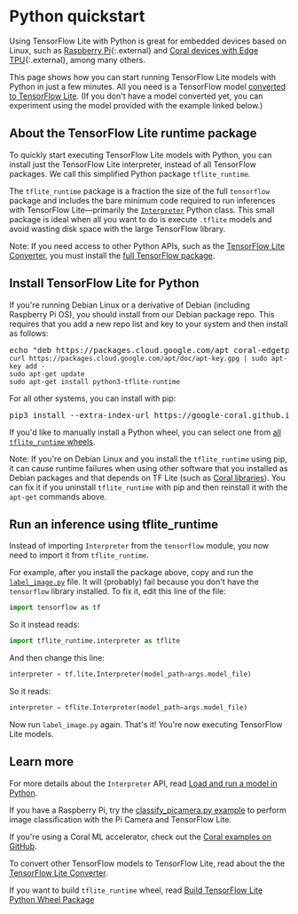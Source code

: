 # Python quickstart

Using TensorFlow Lite with Python is great for embedded devices based on Linux,
such as [Raspberry Pi](https://www.raspberrypi.org/){:.external} and
[Coral devices with Edge TPU](https://coral.withgoogle.com/){:.external},
among many others.

This page shows how you can start running TensorFlow Lite models with Python in
just a few minutes. All you need is a TensorFlow model [converted to TensorFlow
Lite](../convert/). (If you don't have a model converted yet, you can experiment
using the model provided with the example linked below.)

## About the TensorFlow Lite runtime package

To quickly start executing TensorFlow Lite models with Python, you can install
just the TensorFlow Lite interpreter, instead of all TensorFlow packages. We
call this simplified Python package `tflite_runtime`.

The `tflite_runtime` package is a fraction the size of the full `tensorflow`
package and includes the bare minimum code required to run inferences with
TensorFlow Lite—primarily the
[`Interpreter`](https://www.tensorflow.org/api_docs/python/tf/lite/Interpreter)
Python class. This small package is ideal when all you want to do is execute
`.tflite` models and avoid wasting disk space with the large TensorFlow library.

Note: If you need access to other Python APIs, such as the
[TensorFlow Lite Converter](../convert/), you must install the
[full TensorFlow package](https://www.tensorflow.org/install/).

## Install TensorFlow Lite for Python

If you're running Debian Linux or a derivative of Debian (including Raspberry Pi
OS), you should install from our Debian package repo. This requires that you add
a new repo list and key to your system and then install as follows:

<pre class="devsite-terminal">
echo "deb https://packages.cloud.google.com/apt coral-edgetpu-stable main" | sudo tee /etc/apt/sources.list.d/coral-edgetpu.list
<code class="devsite-terminal"
>curl https://packages.cloud.google.com/apt/doc/apt-key.gpg | sudo apt-key add -
</code><code class="devsite-terminal"
>sudo apt-get update
</code><code class="devsite-terminal"
>sudo apt-get install python3-tflite-runtime</code>
</pre>

For all other systems, you can install with pip:

<pre class="devsite-terminal devsite-click-to-copy">
pip3 install --extra-index-url https://google-coral.github.io/py-repo/ tflite_runtime
</pre>

If you'd like to manually install a Python wheel, you can select one from
[all `tflite_runtime` wheels](https://github.com/google-coral/pycoral/releases/).

Note: If you're on Debian Linux and you install the `tflite_runtime` using pip,
it can cause runtime failures when using other software that you installed as
Debian packages and that depends on TF Lite (such as
[Coral libraries](https://coral.ai/software/)). You can fix it if you uninstall
`tflite_runtime` with pip and then reinstall it with the `apt-get` commands
above.

## Run an inference using tflite_runtime

Instead of importing `Interpreter` from the `tensorflow` module, you now need to
import it from `tflite_runtime`.

For example, after you install the package above, copy and run the
[`label_image.py`](
https://github.com/tensorflow/tensorflow/tree/master/tensorflow/lite/examples/python/)
file. It will (probably) fail because you don't have the `tensorflow` library
installed. To fix it, edit this line of the file:

```python
import tensorflow as tf
```

So it instead reads:

```python
import tflite_runtime.interpreter as tflite
```

And then change this line:

```python
interpreter = tf.lite.Interpreter(model_path=args.model_file)
```

So it reads:

```python
interpreter = tflite.Interpreter(model_path=args.model_file)
```

Now run `label_image.py` again. That's it! You're now executing TensorFlow Lite
models.

## Learn more

For more details about the `Interpreter` API, read
[Load and run a model in Python](inference.md#load-and-run-a-model-in-python).

If you have a Raspberry Pi, try the
[classify_picamera.py example](https://github.com/tensorflow/examples/tree/master/lite/examples/image_classification/raspberry_pi)
to perform image classification with the Pi Camera and TensorFlow Lite.

If you're using a Coral ML accelerator, check out the
[Coral examples on GitHub](https://github.com/google-coral/tflite/tree/master/python/examples).

To convert other TensorFlow models to TensorFlow Lite, read about the
the [TensorFlow Lite Converter](../convert/).

If you want to build `tflite_runtime` wheel, read
[Build TensorFlow Lite Python Wheel Package](build_cmake_pip.md)
